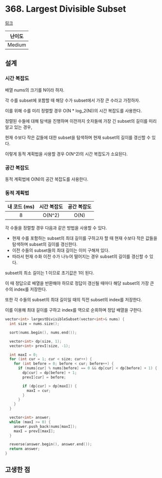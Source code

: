 # 368. Largest Divisible Subset

[링크](https://leetcode.com/problems/largest-divisible-subset/description/)

| 난이도 |
| :----: |
| Medium |

## 설계

### 시간 복잡도

배열 nums의 크기를 N이라 하자.

각 수를 subset에 포함할 때 해당 수가 subset에서 가장 큰 수라고 가정하자.

이를 위해 수를 미리 정렬할 경우 O(N * log_2(N))의 시간 복잡도를 사용한다.

정렬된 수들에 대해 탐색을 진행하며 이전까지 숫자들에 가장 긴 subset의 길이를 미리 알고 있는 경우,

현재 수보다 작은 값들에 대한 subset을 탐색하며 현재 subset의 길이를 갱신할 수 있다.

이렇게 동적 계획법을 사용할 경우 O(N^2)의 시간 복잡도가 소요된다.

### 공간 복잡도

동적 계획법에 O(N)의 공간 복잡도를 사용한다.

### 동적 계획법

| 내 코드 (ms) | 시간 복잡도 | 공간 복잡도 |
| :----------: | :---------: | :---------: |
|      8       |   O(N^2)    |    O(N)     |

각 수들을 정렬할 경우 다음과 같은 방법을 사용할 수 있다.

- 현재 수를 포함하는 subset의 최대 길이를 구하고자 할 때 현재 수보다 작은 값들을 탐색하며 subset의 길이를 갱신한다.
- 이전 수들의 subset들의 최대 길이는 이미 구해져 있다.
- 따라서 현재 수화 이전 수가 나누어 떨어지는 경우 subset의 길이를 갱신할 수 있다.

subset의 최소 길이는 1 이므로 초기값은 1이 된다.

이 때 정답으로 배열을 반환해야 하므로 정답이 갱신될 때마다 해당 subset의 가장 큰 수의 index를 저장한다.

또한 각 수들의 subset의 최대 길이일 때의 직전 subset의 index를 저장한다.

이를 이용해 최대 길이를 구하고 index를 역으로 순회하며 정답 배열을 구한다.

```cpp
vector<int> largestDivisibleSubset(vector<int>& nums) {
  int size = nums.size();

  sort(nums.begin(), nums.end());

  vector<int> dp(size, 1);
  vector<int> prevI(size, -1);

  int maxI = 0;
  for (int cur = 1; cur < size; cur++) {
    for (int before = 0; before < cur; before++) {
      if (nums[cur] % nums[before] == 0 && dp[cur] < dp[before] + 1) {
        dp[cur] = dp[before] + 1;
        prevI[cur] = before;

        if (dp[cur] > dp[maxI]) {
          maxI = cur;
        }
      }
    }
  }

  vector<int> answer;
  while (maxI >= 0) {
    answer.push_back(nums[maxI]);
    maxI = prevI[maxI];
  }

  reverse(answer.begin(), answer.end());
  return answer;
}
```

## 고생한 점
